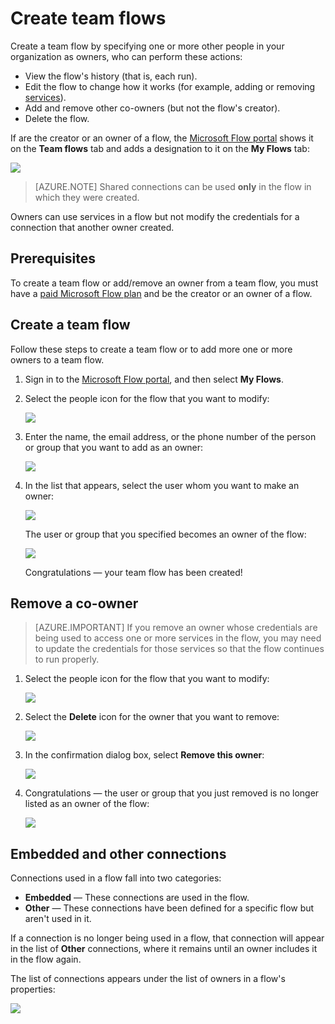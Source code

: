 <properties
    pageTitle="Learn how to add other owners to a flow and create team flows | Microsoft Flow"
    description="Microsoft Flow makes it easy automate repetitive tasks. You can add users or groups as owners and collaborate with them to design and manage your flows."
    services=""
    suite="flow"
    documentationCenter="na"
    authors="msftman"
    manager="anneta"
    editor=""
    tags=""/>

<tags
   ms.service="flow"
   ms.devlang="na"
   ms.topic="article"
   ms.tgt_pltfrm="na"
   ms.workload="na"
   ms.date="02/03/2017"
   ms.author="deonhe"/>

# Create team flows #
Create a team flow by specifying one or more other people in your organization as owners, who can perform these actions:

- View the flow's history (that is, each run).
- Edit the flow to change how it works (for example, adding or removing [services](https://flow.microsoft.com/services/)).
- Add and remove other co-owners (but not the flow's creator).
- Delete the flow.

If are the creator or an owner of a flow, the [Microsoft Flow portal](https://flow.microsoft.com) shows it on the **Team flows** tab and adds a designation to it on the **My Flows** tab:

![](./media/create-team-flows/addowner5.png)

>[AZURE.NOTE] Shared connections can be used **only** in the flow in which they were created.

Owners can use services in a flow but not modify the credentials for a connection that another owner created.

## Prerequisites ##
To create a team flow or add/remove an owner from a team flow, you must have a [paid Microsoft Flow plan](https://flow.microsoft.com/pricing/) and be the creator or an owner of a flow.

## Create a team flow ##
Follow these steps to create a team flow or to add more one or more owners to a team flow.

1. Sign in to the [Microsoft Flow portal](https://flow.microsoft.com), and then select **My Flows**.

1. Select the people icon for the flow that you want to modify:

     ![](./media/create-team-flows/addowner1.png)

1. Enter the name, the email address, or the phone number of the person or group that you want to add as an owner:

     ![](./media/create-team-flows/addowner2.png)

1. In the list that appears, select the user whom you want to make an owner:

     ![](./media/create-team-flows/addowner3.png)

	 The user or group that you specified becomes an owner of the flow:

     ![](./media/create-team-flows/addowner4.png)

	 Congratulations &mdash; your team flow has been created!

## Remove a co-owner ##

>[AZURE.IMPORTANT] If you remove an owner whose credentials are being used to access one or more services in the flow, you may need to update the credentials for those services so that the flow continues to run properly.

1. Select the people icon for the flow that you want to modify:

     ![](./media/create-team-flows/removeowner1.png)

2. Select the **Delete** icon for the owner that you want to remove:

     ![](./media/create-team-flows/removeowner2.png)

3. In the confirmation dialog box, select **Remove this owner**:

     ![](./media/create-team-flows/removeowner3.png)

4. Congratulations &mdash; the user or group that you just removed is no longer listed as an owner of the flow:

     ![](./media/create-team-flows/removeowner4.png)

## Embedded and other connections
Connections used in a flow fall into two categories:

- **Embedded** &mdash; These connections are used in the flow.
- **Other** &mdash; These connections have been defined for a specific flow but aren't used in it.

If a connection is no longer being used in a flow, that connection will appear in the list of **Other** connections, where it remains until an owner includes it in the flow again.

The list of connections appears under the list of owners in a flow's properties:

![](./media/create-team-flows/embeddedconnections.png)
